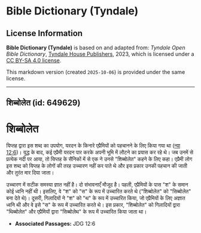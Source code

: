 # Bible Dictionary (Tyndale)

## License Information

**Bible Dictionary (Tyndale)** is based on and adapted from: _Tyndale Open Bible Dictionary_, [Tyndale House Publishers](https://tyndaleopenresources.com/), 2023, which is licensed under a [CC BY-SA 4.0 license](https://creativecommons.org/licenses/by-sa/4.0/legalcode.en).

This markdown version (created `2025-10-06`) is provided under the same license.



--------------------------------

## शिब्बोलेत (id: 649629)

शिब्बोलेत
=========

यिप्तह द्वारा इस शब्द का उपयोग, यरदन के किनारे एप्रैमियों को पहचानने के लिए किया गया था ([न्या 12:6](https://ref.ly/Judg12:6))। युद्ध के बाद, कई एप्रैमी यरदन पार करके अपनी भूमि में लौटने का प्रयास कर रहे थे। जब उनमें से प्रत्येक नदी पर आया, तो यिप्तह के सैनिकों में से एक ने उनसे "शिब्बोलेत" कहने के लिए कहा। एप्रैमी लोग इस शब्द को यिप्तह के लोगों की तरह उच्चारण नहीं कर पाते थे और इस प्रकार उनकी पहचान की जाती और तुरंत मार दिया जाता।

उच्चारण में सटीक समस्या ज्ञात नहीं है। दो संभावनाएँ मौजूद है। पहली, एप्रैमियों के पास "श" के समान कोई ध्वनि नहीं थी। इसलिए, वे "श" को "स" के रूप में उच्चारित करते थे ("शिब्बोलेत" को "सिब्बोलेत" बना देते थे)। दूसरी, गिलादियों ने "श" को "थ" के रूप में उच्चारित किया, जो एप्रैमियों के लिए अज्ञात ध्वनि थी और वे इसे "स" के रूप में उच्चारित करते थे। इस प्रकार, "शिब्बोलेत" को गिलादियों द्वारा "थिब्बोलेत" और एप्रैमियों द्वारा "सिब्बोलेथ" के रूप में उच्चारित किया जाता था। 

* **Associated Passages:** JDG 12:6

